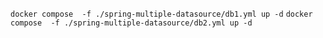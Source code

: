 `docker compose  -f ./spring-multiple-datasource/db1.yml up -d`
`docker compose  -f ./spring-multiple-datasource/db2.yml up -d`